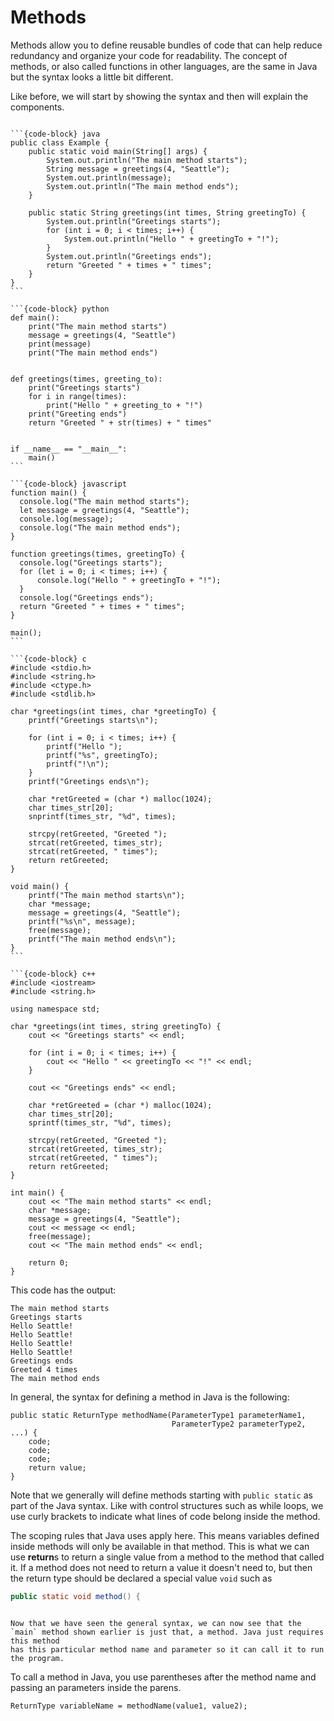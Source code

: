 # <i class="fas fa-book fa-fw"></i> Methods

Methods allow you to define reusable bundles of code that can help reduce redundancy and organize your code for readability. The concept of methods, or also called functions in other languages, are the same in Java but the syntax looks a little bit different.

Like before, we will start by showing the syntax and then will explain the components.

````{tab-set-code}

```{code-block} java
public class Example {
    public static void main(String[] args) {
        System.out.println("The main method starts");
        String message = greetings(4, "Seattle");
        System.out.println(message);
        System.out.println("The main method ends");
    }

    public static String greetings(int times, String greetingTo) {
        System.out.println("Greetings starts");
        for (int i = 0; i < times; i++) {
            System.out.println("Hello " + greetingTo + "!");
        }
        System.out.println("Greetings ends");
        return "Greeted " + times + " times";
    }
}
```

```{code-block} python
def main():
    print("The main method starts")
    message = greetings(4, "Seattle")
    print(message)
    print("The main method ends")


def greetings(times, greeting_to):
    print("Greetings starts")
    for i in range(times):
        print("Hello " + greeting_to + "!")
    print("Greeting ends")
    return "Greeted " + str(times) + " times"


if __name__ == "__main__":
    main()
```

```{code-block} javascript
function main() {
  console.log("The main method starts");
  let message = greetings(4, "Seattle");
  console.log(message);
  console.log("The main method ends");
}

function greetings(times, greetingTo) {
  console.log("Greetings starts");
  for (let i = 0; i < times; i++) {
      console.log("Hello " + greetingTo + "!");
  }
  console.log("Greetings ends");
  return "Greeted " + times + " times";
}

main();
```

```{code-block} c
#include <stdio.h>
#include <string.h>
#include <ctype.h>
#include <stdlib.h>

char *greetings(int times, char *greetingTo) {
    printf("Greetings starts\n");

    for (int i = 0; i < times; i++) {
        printf("Hello ");
        printf("%s", greetingTo);
        printf("!\n");
    }
    printf("Greetings ends\n");

    char *retGreeted = (char *) malloc(1024);
    char times_str[20];
    snprintf(times_str, "%d", times);
    
    strcpy(retGreeted, "Greeted ");
    strcat(retGreeted, times_str);
    strcat(retGreeted, " times");
    return retGreeted;
}

void main() {
    printf("The main method starts\n");
    char *message;
    message = greetings(4, "Seattle");
    printf("%s\n", message);
    free(message);
    printf("The main method ends\n");
}
```

```{code-block} c++
#include <iostream>
#include <string.h>

using namespace std;

char *greetings(int times, string greetingTo) {
    cout << "Greetings starts" << endl;

    for (int i = 0; i < times; i++) {
        cout << "Hello " << greetingTo << "!" << endl;
    }
    
    cout << "Greetings ends" << endl;

    char *retGreeted = (char *) malloc(1024);
    char times_str[20];
    sprintf(times_str, "%d", times);
    
    strcpy(retGreeted, "Greeted ");
    strcat(retGreeted, times_str);
    strcat(retGreeted, " times");
    return retGreeted;
}

int main() {
    cout << "The main method starts" << endl;
    char *message;
    message = greetings(4, "Seattle");
    cout << message << endl;
    free(message);
    cout << "The main method ends" << endl;
    
    return 0;
}
````

This code has the output:

```text
The main method starts
Greetings starts
Hello Seattle!
Hello Seattle!
Hello Seattle!
Hello Seattle!
Greetings ends
Greeted 4 times
The main method ends
```

In general, the syntax for defining a method in Java is the following:

```text
public static ReturnType methodName(ParameterType1 parameterName1,
                                    ParameterType2 parameterType2, ...) {
    code;
    code;
    code;
    return value;
}
```

Note that we generally will define methods starting with `public static` as part of the Java syntax. Like with control structures such as while loops, we use curly brackets to indicate what lines of code belong inside the method.

The scoping rules that Java uses apply here. This means variables defined inside methods will only be available in that method. This is what we can use **return**s to return a single value from a method to the method that called it. If a method does not need to return a value it doesn't need to, but then the return type should be declared a special value `void` such as

```java
public static void method() {
```

```{admonition} Note

Now that we have seen the general syntax, we can now see that the `main` method shown earlier is just that, a method. Java just requires this method
has this particular method name and parameter so it can call it to run the program.
```

To call a method in Java, you use parentheses after the method name and passing an parameters inside the parens.

```text
ReturnType variableName = methodName(value1, value2);
```